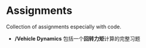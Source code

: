 # Assignments
Collection of assignments especially with code.

+ **/Vehicle Dynamics** 包括一个**回转力矩**计算的完整习题


